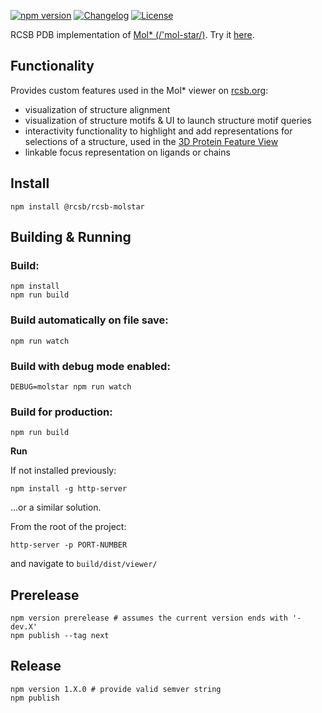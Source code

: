 [![npm version](https://badge.fury.io/js/%40rcsb%2Frcsb-molstar.svg)](https://www.npmjs.com/package/@rcsb/rcsb-molstar)
[![Changelog](https://img.shields.io/badge/changelog--lightgrey.svg?style=flat)](https://github.com/rcsb/rcsb-molstar/blob/master/CHANGELOG.md)
[![License](http://img.shields.io/badge/license-MIT-blue.svg?style=flat)](./LICENSE)

RCSB PDB implementation of [Mol* (/'mol-star/)](https://github.com/molstar/molstar).
Try it [here](https://rcsb.org/3d-view/).

## Functionality
Provides custom features used in the Mol* viewer on [rcsb.org](https://www.rcsb.org/3d-view):
- visualization of structure alignment
- visualization of structure motifs & UI to launch structure motif queries
- interactivity functionality to highlight and add representations for selections of a structure, used in the [3D Protein Feature View](https://www.rcsb.org/3d-sequence/4hhb)
- linkable focus representation on ligands or chains

## Install
    npm install @rcsb/rcsb-molstar

## Building & Running

### Build:
    npm install
    npm run build

### Build automatically on file save:
    npm run watch

### Build with debug mode enabled:
    DEBUG=molstar npm run watch

### Build for production:
    npm run build

**Run**

If not installed previously:

    npm install -g http-server

...or a similar solution.

From the root of the project:

    http-server -p PORT-NUMBER

and navigate to `build/dist/viewer/`

## Prerelease
    npm version prerelease # assumes the current version ends with '-dev.X'
    npm publish --tag next

## Release
    npm version 1.X.0 # provide valid semver string
    npm publish